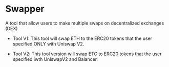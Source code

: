 # Swapper
A tool that allow users to make multiple swaps on decentralized exchanges (DEX)

- Tool V1:
This tool will swap ETH to the ERC20 tokens that the user specified ONLY with Uniswap  V2.

- Tool V2:
This tool version will swap ETC to ERC20 tokens that the user specified iwth UniswapV2 and Balancer.
